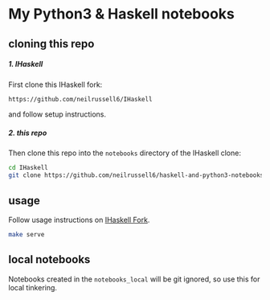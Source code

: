 My Python3 & Haskell notebooks
===

cloning this repo
---

##### 1. IHaskell

First clone this IHaskell fork:

```bash
https://github.com/neilrussell6/IHaskell
```

and follow setup instructions.

##### 2. this repo

Then clone this repo into the ``notebooks`` directory of the IHaskell clone:

```bash
cd IHaskell
git clone https://github.com/neilrussell6/haskell-and-python3-notebooks notebooks
```

usage
---

Follow usage instructions on [IHaskell Fork](https://github.com/neilrussell6/IHaskell).

```bash
make serve
```

local notebooks
---

Notebooks created in the ``notebooks_local`` will be git ignored, so use this for local tinkering.
